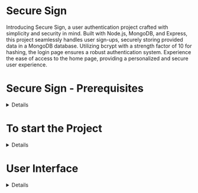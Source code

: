 # Secure Sign
Introducing Secure Sign, a user authentication project crafted with simplicity and security in mind. Built with Node.js, MongoDB, and Express, this project seamlessly handles user sign-ups, securely storing provided data in a MongoDB database. Utilizing bcrypt with a strength factor of 10 for hashing, the login page ensures a robust authentication system. Experience the ease of access to the home page, providing a personalized and secure user experience.

# Secure Sign - Prerequisites
<Details>
   
To run the Secure Sign user authentication project, ensure you have the following prerequisites installed:

1. **Node.js:**
   - Install Node.js by visiting [Node.js official website](https://nodejs.org/).
   - Follow the installation instructions for your operating system.

2. **MongoDB Community Server:**
   - Install MongoDB Community Server by visiting [MongoDB Download Center](https://www.mongodb.com/try/download/community).
   - Follow the installation instructions for your operating system.

3. **MongoDB Compass:**
   - Install MongoDB Compass, a graphical user interface for MongoDB, by visiting [MongoDB Compass Download](https://www.mongodb.com/try/download/compass).
   - Follow the installation instructions for your operating system.
</Details>

# To start the Project
<Details>
   
1. Clone the repository: 
   ```
   git clone https://github.com/Rohail30/User-Authentication.git
   ```
2. Install dependencies:
   ```
   npm install
   ```
3. Start the server:
   ```
   npm run devStart
   ```
4. Access the app by visiting http://localhost:3000
</Details>

# User Interface
<Details>
   
### Home Page
<img src="https://github.com/Rohail30/User-Authentication/blob/main/ss1.png" alt="Home Page" width="800" height="600">

### Login Page
<img src="https://github.com/Rohail30/User-Authentication/blob/main/ss2.png" alt="Login Page" width="800" height="600">

### Signup Page
<img src="https://github.com/Rohail30/User-Authentication/blob/main/ss3.png" alt="Signup Page" width="800" height="600">

</Details>
